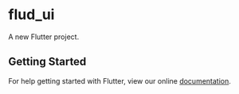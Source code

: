 # flud_ui

A new Flutter project.

## Getting Started

For help getting started with Flutter, view our online
[documentation](https://flutter.io/).
